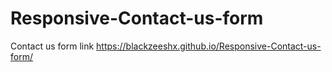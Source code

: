 # Responsive-Contact-us-form
Contact us form
link https://blackzeeshx.github.io/Responsive-Contact-us-form/
